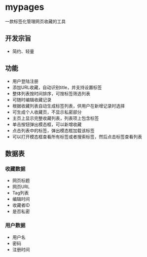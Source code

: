 # mypages

一款标签化管理网页收藏的工具

## 开发宗旨

- 简约、轻量

## 功能

- 用户登陆注册
- 添加URL收藏，自动识别title，并支持设置标签
- 整体列表按时间排序，可按标签筛选列表
- 可随时编辑收藏记录
- 根据收藏列表自动生成标签列表，供用户在新增记录时选择
- 可生成个人收藏页，不显示私密部分
- 主页上显示完整收藏列表，列表项上包含标签
- 单击按钮弹出模态框，可以新增收藏
- 点击列表中的标签，弹出模态框加载该标签
- 可以打开模态框查看所有标签或者搜索标签，然后点击标签查看列表

## 数据表

### 收藏数据

- 网页标题
- 网页URL
- Tag列表
- 编辑时间
- 收藏者ID
- 是否私密

### 用户数据

- 用户名
- 密码
- 注册时间

